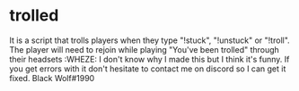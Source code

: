 # trolled
It is a script that trolls players when they type "!stuck", "!unstuck" or "!troll". The player will need to rejoin while playing "You've been trolled" through their headsets :WHEZE:  I don't know why I made this but I think it's funny. If you get errors with it don't hesitate to contact me on discord so I can get it fixed.  Black Wolf#1990
